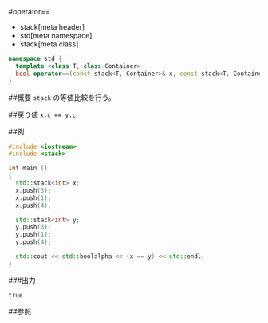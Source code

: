 #operator==
* stack[meta header]
* std[meta namespace]
* stack[meta class]

```cpp
namespace std {
  template <class T, class Container>
  bool operator==(const stack<T, Container>& x, const stack<T, Container>& y);
}
```

##概要
`stack` の等値比較を行う。


##戻り値
`x.c == y.c`


##例
```cpp
#include <iostream>
#include <stack>

int main ()
{
  std::stack<int> x;
  x.push(3);
  x.push(1);
  x.push(4);

  std::stack<int> y;
  y.push(3);
  y.push(1);
  y.push(4);

  std::cout << std::boolalpha << (x == y) << std::endl;
}
```

###出力
```
true
```

##参照


